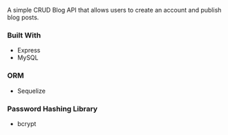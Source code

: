 A simple CRUD Blog API that allows users to create an account and publish blog posts. 

### Built With
- Express
- MySQL

### ORM
- Sequelize

### Password Hashing Library
- bcrypt
